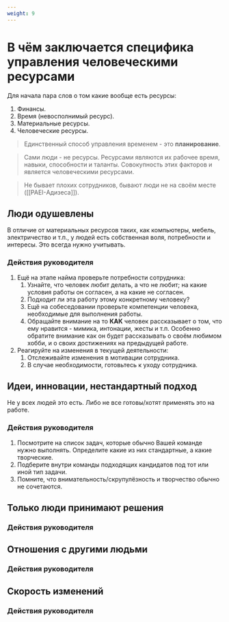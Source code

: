 ```yaml
---
weight: 9
---
```

# В чём заключается специфика управления человеческими ресурсами
Для начала пара слов о том какие вообще есть ресурсы:

1. Финансы.
2. Время (невосполнимый ресурс).
3. Материальные ресурсы.
4. Человеческие ресурсы.

> Единственный способ управления временем - это **планирование**.

> Сами люди - не ресурсы. Ресурсами являются их рабочее время, навыки, способности и таланты. Совокупность этих факторов и является человеческими ресурсами.

> Не бывает плохих сотрудников, бывают люди не на своём месте ([[PAEI-Адизеса]]).

## Люди одушевлены
В отличие от материальных ресурсов таких, как компьютеры, мебель, электричество и т.п., у людей есть собственная воля, потребности и интересы. Это всегда нужно учитывать.

### Действия руководителя
1. Ещё на этапе найма проверьте потребности сотрудника:
    1. Узнайте, что человек любит делать, а что не любит; на какие условия работы он согласен, а на какие не согласен.
    2. Подходит ли эта работу этому конкретному человеку?
    3. Ещё на собеседовании проверьте компетенции человека, необходимые для выполнения работы.
    4. Обращайте внимание на то **КАК** человек рассказывает о том, что ему нравится - мимика, интонации, жесты и т.п. Особенно обратите внимание как он будет рассказывать о своём любимом хобби, и о своих достижениях на предыдущей работе.
2. Реагируйте на изменения в текущей деятельности:
    1. Отслеживайте изменения в мотивации сотрудника.
    2. В случае необходимости, готовьтесь к уходу сотрудника.

## Идеи, инновации, нестандартный подход
Не у всех людей это есть. Либо не все готовы/хотят применять это на работе.

### Действия руководителя
1. Посмотрите на список задач, которые обычно Вашей команде нужно выполнять. Определите какие из них стандартные, а какие творческие.
2. Подберите внутри команды подходящих кандидатов под тот или иной тип задачи.
3. Помните, что внимательность/скрупулёзность и творчество обычно не сочетаются.

## Только люди принимают решения


### Действия руководителя

## Отношения с другими людьми

### Действия руководителя

## Скорость изменений

### Действия руководителя